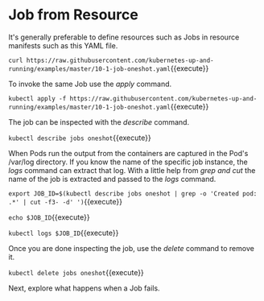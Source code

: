# Job from Resource #

It's generally preferable to define resources such as Jobs in resource manifests such as this YAML file.  

`curl https://raw.githubusercontent.com/kubernetes-up-and-running/examples/master/10-1-job-oneshot.yaml`{{execute}}

To invoke the same Job use the _apply_ command.

`kubectl apply -f https://raw.githubusercontent.com/kubernetes-up-and-running/examples/master/10-1-job-oneshot.yaml`{{execute}}

The job can be inspected with the _describe_ command.

`kubectl describe jobs oneshot`{{execute}}

When Pods run the output from the containers are captured in the Pod's /var/log directory. If you know the name of the specific job instance, the _logs_ command can extract that log. With a little help from _grep and cut_ the name of the job is extracted and passed to the _logs_ command.

`export JOB_ID=$(kubectl describe jobs oneshot | grep -o 'Created pod: .*' | cut -f3- -d' ')`{{execute}}

`echo $JOB_ID`{{execute}}

`kubectl logs $JOB_ID`{{execute}}

Once you are done inspecting the job, use the _delete_ command to remove it.

`kubectl delete jobs oneshot`{{execute}}

Next, explore what happens when a Job fails.